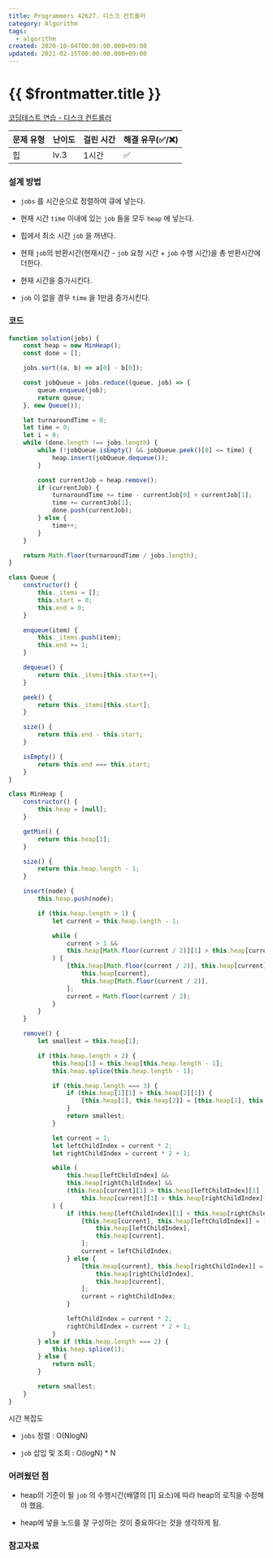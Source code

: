 ```yaml
---
title: Programmers 42627. 디스크 컨트롤러
category: Algorithm
tags:
  - algorithm
created: 2020-10-04T00:00:00.000+09:00
updated: 2021-02-15T00:00:00.000+09:00
---
```


# {{ $frontmatter.title }}

[코딩테스트 연습 - 디스크 컨트롤러](https://programmers.co.kr/learn/courses/30/lessons/42627?language=javascript)

| 문제 유형 | 난이도 | 걸린 시간 | 해결 유무(✅/❌) |
| --------- | ------ | --------- | ---------------- |
| 힙        | lv.3   | 1시간     | ✅               |

### 설계 방법

- `jobs` 를 시간순으로 정렬하여 큐에 넣는다.

- 현재 시간 `time` 이내에 있는 `job` 들을 모두 `heap` 에 넣는다.

- 힙에서 최소 시간 `job` 을 꺼낸다.

- 현재 `job`의 반환시간(현재시간 - `job` 요청 시간 + `job` 수행 시간)을 총 반환시간에 더한다.

- 현재 시간을 증가시킨다.

- `job` 이 없을 경우 `time` 을 1만큼 증가시킨다.

### 코드

```javascript
function solution(jobs) {
	const heap = new MinHeap();
	const done = [];

	jobs.sort((a, b) => a[0] - b[0]);

	const jobQueue = jobs.reduce((queue, job) => {
		queue.enqueue(job);
		return queue;
	}, new Queue());

	let turnaroundTime = 0;
	let time = 0;
	let i = 0;
	while (done.length !== jobs.length) {
		while (!jobQueue.isEmpty() && jobQueue.peek()[0] <= time) {
			heap.insert(jobQueue.dequeue());
		}

		const currentJob = heap.remove();
		if (currentJob) {
			turnaroundTime += time - currentJob[0] + currentJob[1];
			time += currentJob[1];
			done.push(currentJob);
		} else {
			time++;
		}
	}

	return Math.floor(turnaroundTime / jobs.length);
}

class Queue {
	constructor() {
		this._items = [];
		this.start = 0;
		this.end = 0;
	}

	enqueue(item) {
		this._items.push(item);
		this.end += 1;
	}

	dequeue() {
		return this._items[this.start++];
	}

	peek() {
		return this._items[this.start];
	}

	size() {
		return this.end - this.start;
	}

	isEmpty() {
		return this.end === this.start;
	}
}

class MinHeap {
	constructor() {
		this.heap = [null];
	}

	getMin() {
		return this.heap[1];
	}

	size() {
		return this.heap.length - 1;
	}

	insert(node) {
		this.heap.push(node);

		if (this.heap.length > 1) {
			let current = this.heap.length - 1;

			while (
				current > 1 &&
				this.heap[Math.floor(current / 2)][1] > this.heap[current][1]
			) {
				[this.heap[Math.floor(current / 2)], this.heap[current]] = [
					this.heap[current],
					this.heap[Math.floor(current / 2)],
				];
				current = Math.floor(current / 2);
			}
		}
	}

	remove() {
		let smallest = this.heap[1];

		if (this.heap.length > 2) {
			this.heap[1] = this.heap[this.heap.length - 1];
			this.heap.splice(this.heap.length - 1);

			if (this.heap.length === 3) {
				if (this.heap[1][1] > this.heap[2][1]) {
					[this.heap[1], this.heap[2]] = [this.heap[2], this.heap[1]];
				}
				return smallest;
			}

			let current = 1;
			let leftChildIndex = current * 2;
			let rightChildIndex = current * 2 + 1;

			while (
				this.heap[leftChildIndex] &&
				this.heap[rightChildIndex] &&
				(this.heap[current][1] > this.heap[leftChildIndex][1] ||
					this.heap[current][1] > this.heap[rightChildIndex][1])
			) {
				if (this.heap[leftChildIndex][1] < this.heap[rightChildIndex][1]) {
					[this.heap[current], this.heap[leftChildIndex]] = [
						this.heap[leftChildIndex],
						this.heap[current],
					];
					current = leftChildIndex;
				} else {
					[this.heap[current], this.heap[rightChildIndex]] = [
						this.heap[rightChildIndex],
						this.heap[current],
					];
					current = rightChildIndex;
				}

				leftChildIndex = current * 2;
				rightChildIndex = current * 2 + 1;
			}
		} else if (this.heap.length === 2) {
			this.heap.splice(1);
		} else {
			return null;
		}

		return smallest;
	}
}
```

시간 복잡도

- `jobs` 정렬 : O(NlogN)

- `job` 삽입 및 조회 : O(logN) \* N

### 어려웠던 점

- heap의 기준이 될 `job` 의 수행시간(배열의 [1] 요소)에 따라 heap의 로직을 수정해야 했음.

- heap에 넣을 노드를 잘 구성하는 것이 중요하다는 것을 생각하게 됨.

### 참고자료
